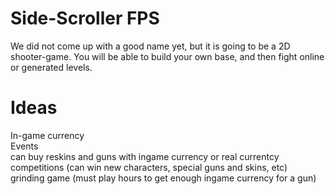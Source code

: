 Side-Scroller FPS
===============
We did not come up with a good name yet, but it is going to be a 2D shooter-game.
You will be able to build your own base, and then fight online or generated levels.

Ideas
================
In-game currency                                                      
Events                                                                
can buy reskins and guns with ingame currency or real currentcy                  
competitions (can win new characters, special guns and skins, etc)            
grinding game (must play hours to get enough ingame currency for a gun)
